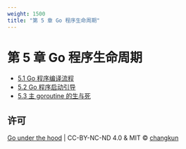 ```yaml
---
weight: 1500
title: "第 5 章 Go 程序生命周期"
---
```


# 第 5 章 Go 程序生命周期

- [5.1 Go 程序编译流程](./compile.md)
- [5.2 Go 程序启动引导](./boot.md)
- [5.3 主 goroutine 的生与死](./main.md)

## 许可

[Go under the hood](https://github.com/changkun/go-under-the-hood) | CC-BY-NC-ND 4.0 & MIT &copy; [changkun](https://changkun.de)
